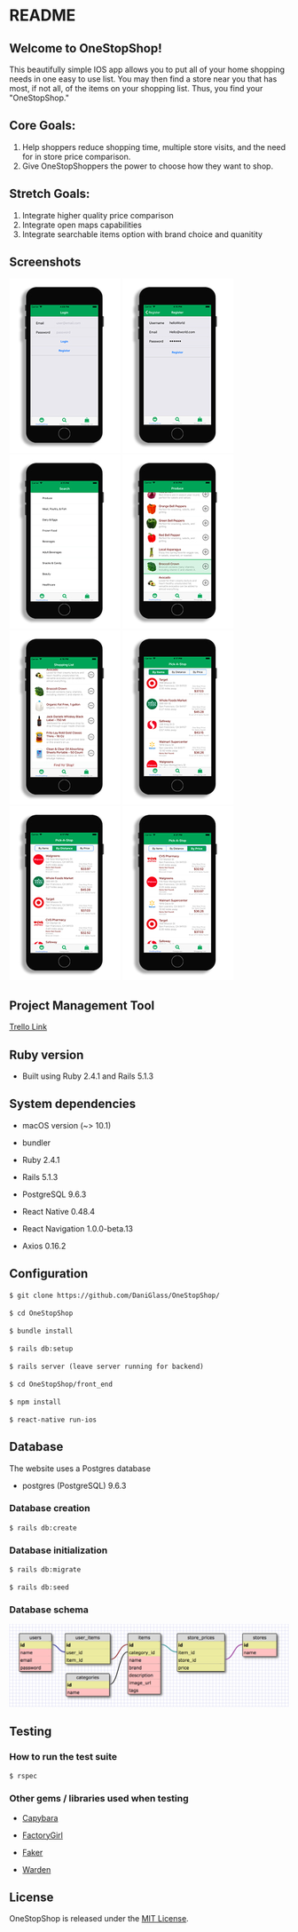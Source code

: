 # README

##  Welcome to OneStopShop!

This beautifully simple IOS app allows you to put all of your home shopping needs in one easy to use list. You may then find a store near you that has most, if not all, of the items on your shopping list. Thus, you find your "OneStopShop."

## Core Goals:

1. Help shoppers reduce shopping time, multiple store visits, and the need for in store price comparison.
2. Give OneStopShoppers the power to choose how they want to shop.

## Stretch Goals:

1. Integrate higher quality price comparison
2. Integrate open maps capabilities
3. Integrate searchable items option with brand choice and quanitity

## Screenshots

![Register Screen](https://github.com/DaniGlass/OneStopShop/blob/master/lib/screenshots/register.jpg)
![Login Screen](https://github.com/DaniGlass/OneStopShop/blob/master/lib/screenshots/login.jpg)
![Categories Screen](https://github.com/DaniGlass/OneStopShop/blob/master/lib/screenshots/categories.jpg)
![Item Selected Screen](https://github.com/DaniGlass/OneStopShop/blob/master/lib/screenshots/items_select.jpg)
![Shopping List Screen](https://github.com/DaniGlass/OneStopShop/blob/master/lib/screenshots/shopping_list.jpg)
![Store Results by Items Screen](https://github.com/DaniGlass/OneStopShop/blob/master/lib/screenshots/by_items.jpg)
![Store Results by Distance Screen](https://github.com/DaniGlass/OneStopShop/blob/master/lib/screenshots/by_distance.jpg)
![Store Results by Price Screen](https://github.com/DaniGlass/OneStopShop/blob/master/lib/screenshots/by_price.jpg)

## Project Management Tool

[Trello Link](https://trello.com/b/6IKQtjuC/main)

## Ruby version

* Built using Ruby 2.4.1 and Rails 5.1.3

## System dependencies

* macOS version (~> 10.1)

* bundler

* Ruby 2.4.1

* Rails 5.1.3

* PostgreSQL 9.6.3

* React Native 0.48.4

* React Navigation 1.0.0-beta.13

* Axios 0.16.2

## Configuration

    $ git clone https://github.com/DaniGlass/OneStopShop/

    $ cd OneStopShop

    $ bundle install

    $ rails db:setup

    $ rails server (leave server running for backend)

    $ cd OneStopShop/front_end

    $ npm install

    $ react-native run-ios

## Database

The website uses a Postgres database

* postgres (PostgreSQL) 9.6.3

### Database creation

    $ rails db:create

### Database initialization

    $ rails db:migrate

    $ rails db:seed

### Database schema

![DB schema](https://github.com/DaniGlass/OneStopShop/blob/master/OneStopShopSchema.png)

## Testing

### How to run the test suite

    $ rspec


### Other gems / libraries used when testing

* [Capybara](https://github.com/teamcapybara/capybara)

* [FactoryGirl](https://github.com/thoughtbot/factory_girl)

* [Faker](https://github.com/stympy/faker)

* [Warden](https://github.com/hassox/warden/wiki)

## License

OneStopShop is released under the [MIT License](https://opensource.org/licenses/MIT).

